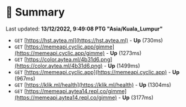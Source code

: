 # 📖 Summary
Last updated: **13/12/2022, 9:49:08 PTG "Asia/Kuala_Lumpur"**

- `GET` [https://hst.aytea.ml](https://hst.aytea.ml) - **Up** (730ms)
- `GET` [https://memeapi.cyclic.app/gimme](https://memeapi.cyclic.app/gimme) - **Up** (1273ms)
- `GET` [https://color.aytea.ml/4b31d6.png](https://color.aytea.ml/4b31d6.png) - **Up** (1499ms)
- `GET` [https://memeapi.cyclic.app](https://memeapi.cyclic.app) - **Up** (967ms)
- `GET` [https://klik.ml/health](https://klik.ml/health) - **Up** (1304ms)
- `GET` [https://memeapi.aytea14.repl.co/gimme](https://memeapi.aytea14.repl.co/gimme) - **Up** (3177ms)
